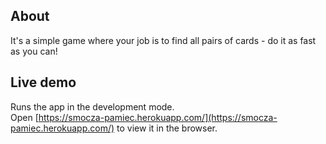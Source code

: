 ## About

It's a simple game where your job is to find all pairs of cards - do it as fast as you can!

## Live demo

Runs the app in the development mode.<br>
Open [https://smocza-pamiec.herokuapp.com/](https://smocza-pamiec.herokuapp.com/) to view it in the browser.
